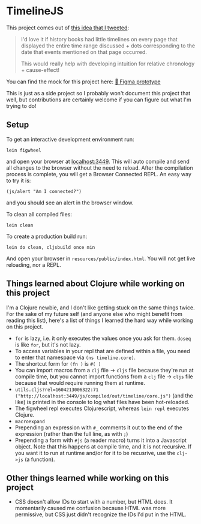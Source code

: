 # TimelineJS

This project comes out of [this idea that I tweeted](https://twitter.com/devonzuegel/status/1322723232034680832):

>
> I'd love it if history books had little timelines on every page that displayed the entire time range discussed + dots corresponding to the date that events mentioned on that page occurred.
>
> This would really help with developing intuition for relative chronology + cause-effect!

You can find the mock for this project here: [🎨 Figma prototype](https://www.figma.com/proto/WCtjsMOhuRVIaJMnHtbKGx/Timeline.js?node-id=1%3A2&viewport=480%2C294%2C0.25218871235847473&scaling=contain)

This is just as a side project so I probably won't document this project that well, but contributions are certainly welcome if you can figure out what I'm trying to do!

## Setup

To get an interactive development environment run:

    lein figwheel

and open your browser at [localhost:3449](http://localhost:3449/).
This will auto compile and send all changes to the browser without the
need to reload. After the compilation process is complete, you will
get a Browser Connected REPL. An easy way to try it is:

    (js/alert "Am I connected?")

and you should see an alert in the browser window.

To clean all compiled files:

    lein clean

To create a production build run:

    lein do clean, cljsbuild once min

And open your browser in `resources/public/index.html`. You will not
get live reloading, nor a REPL.

## Things learned about Clojure while working on this project

I'm a Clojure newbie, and I don't like getting stuck on the same things twice. For the sake of my future self (and anyone else who might benefit from reading this list), here's a list of things I learned the hard way while working on this project.

- `for` is lazy, i.e. it only executes the values once you ask for them. `doseq` is like `for`, but it's not lazy.
- To access variables in your repl that are defined within a file, you need to enter that namespace via `(ns timeline.core)`.
- The shortcut form for `(fn )` is `#( )`
- You can import macros from a `clj` file → `cljs` file because they're run at compile time, but you cannot import functions from a `clj` file → `cljs` file because that would require running them at runtime.
- `utils.cljs?rel=1604213006322:71 ("http://localhost:3449/js/compiled/out/timeline/core.js")` (and the like) is printed in the console to log what files have been hot-reloaded.
- The figwheel repl executes Clojurescript, whereas `lein repl` executes Clojure.
- `macroexpand`
- Prepending an expression with `#_` comments it out to the end of the expression (rather than the full line, as with `;`)
- Prepending a form with `#js` (a reader macro) turns it into a Javascript object. Note that this happens at compile time, and it is not recursive. If you want it to run at runtime and/or for it to be recusrive, use the `clj->js` (a function).

## Other things learned while working on this project
- CSS doesn't allow IDs to start with a number, but HTML does. It momentarily caused me confusion because HTML was more permissive, but CSS just didn't recognize the IDs I'd put in the HTML.
